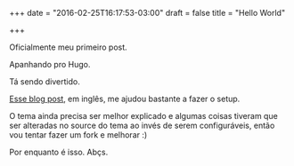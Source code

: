 +++
date = "2016-02-25T16:17:53-03:00"
draft = false
title = "Hello World"

+++

Oficialmente meu primeiro post.

Apanhando pro Hugo.

Tá sendo divertido.

[Esse blog post](http://mariarivas.me/post/Hugo), em inglês, me ajudou bastante a fazer o setup.

O tema ainda precisa ser melhor explicado e algumas coisas tiveram que ser alteradas no source do tema ao invés de serem configuráveis, então vou tentar fazer um fork e melhorar :)

Por enquanto é isso. Abçs.
